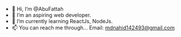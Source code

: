 - 👋 Hi, I’m @AbuFattah
- 👀 I’m an aspiring web developer.
- 🌱 I’m currently learning ReactJs, NodeJs.
- 📫 You can reach me through...
  Email: mdnahid142493@gmail.com

<!---
AbuFattah/AbuFattah is a ✨ special ✨ repository because its `README.md` (this file) appears on your GitHub profile.
You can click the Preview link to take a look at your changes.
--->
